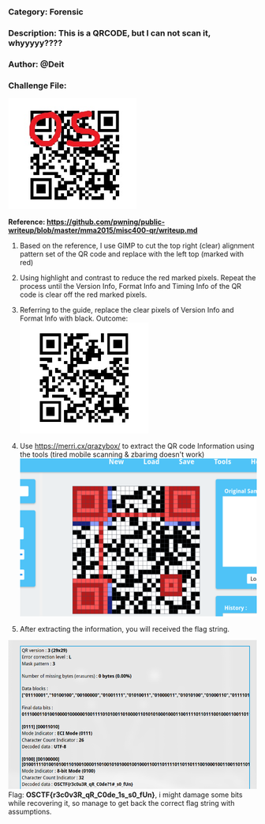 ### Category: Forensic
### Description: This is a QRCODE, but I can not scan it, whyyyyy????
### Author: @Deit
### Challenge File:

![](./342657695-a44bb302-4a00-4667-ae22-d6c1919992fc%20(1).jpg)


**Reference: https://github.com/pwning/public-writeup/blob/master/mma2015/misc400-qr/writeup.md**

1. Based on the reference, I use GIMP to cut the top right (clear) alignment pattern set of the QR code and replace with the left top (marked with red)
2. Using highlight and contrast to reduce the red marked pixels. Repeat the process until the Version Info, Format Info and Timing Info of the QR code is clear off the red marked pixels.
3. Referring to the guide, replace the clear pixels of Version Info and Format Info with black. 
Outcome: 
![](./Pasted%20image%2020240714020154.png)

4. Use https://merri.cx/qrazybox/ to extract the QR code Information using the tools (tired mobile scanning & zbarimg doesn't work)
![](./Pasted%20image%2020240714021106.png)
5. After extracting the information, you will received the flag string. 

![](./2024-07-13-061137_hyprshot.png)
Flag: **OSCTF{r3c0v3R_qR_C0de_1s_s0_fUn}**, i might damage some bits while recovering it, so manage to get back the correct flag string with assumptions.
